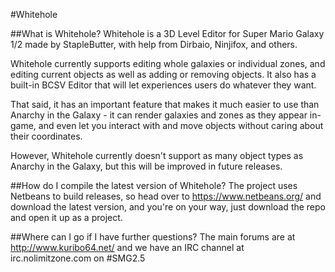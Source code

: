 #Whitehole

##What is Whitehole?
Whitehole is a 3D Level Editor for Super Mario Galaxy 1/2 made by StapleButter, with help from Dirbaio, Ninjifox, and others.

Whitehole currently supports editing whole galaxies or individual zones, and editing current objects as well as adding or removing objects.
It also has a built-in BCSV Editor that will let experiences users do whatever they want.

That said, it has an important feature that makes it much easier to use than Anarchy in the Galaxy - it can render galaxies and zones as they appear in-game, and even let you interact with and move objects without caring about their coordinates.

However, Whitehole currently doesn't support as many object types as Anarchy in the Galaxy, but this will be improved in future releases.

##How do I compile the latest version of Whitehole?
The project uses Netbeans to build releases, so head over to https://www.netbeans.org/ and download the latest version, and you're on your way, just download the repo and open it up as a project.

##Where can I go if I have further questions?
The main forums are at http://www.kuribo64.net/ and we have an IRC channel at irc.nolimitzone.com on #SMG2.5
